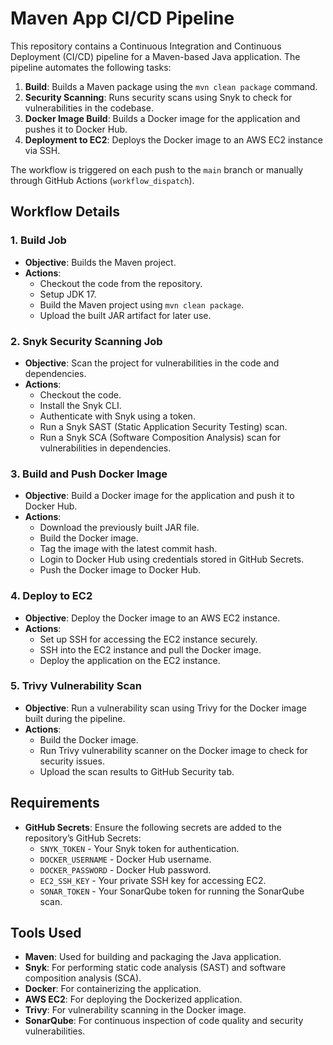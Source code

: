 # Maven App CI/CD Pipeline

This repository contains a Continuous Integration and Continuous Deployment (CI/CD) pipeline for a Maven-based Java application. The pipeline automates the following tasks:

1. **Build**: Builds a Maven package using the `mvn clean package` command.
2. **Security Scanning**: Runs security scans using Snyk to check for vulnerabilities in the codebase.
3. **Docker Image Build**: Builds a Docker image for the application and pushes it to Docker Hub.
4. **Deployment to EC2**: Deploys the Docker image to an AWS EC2 instance via SSH.

The workflow is triggered on each push to the `main` branch or manually through GitHub Actions (`workflow_dispatch`). 

## Workflow Details

### 1. **Build Job**
- **Objective**: Builds the Maven project.
- **Actions**:
  - Checkout the code from the repository.
  - Setup JDK 17.
  - Build the Maven project using `mvn clean package`.
  - Upload the built JAR artifact for later use.

### 2. **Snyk Security Scanning Job**
- **Objective**: Scan the project for vulnerabilities in the code and dependencies.
- **Actions**:
  - Checkout the code.
  - Install the Snyk CLI.
  - Authenticate with Snyk using a token.
  - Run a Snyk SAST (Static Application Security Testing) scan.
  - Run a Snyk SCA (Software Composition Analysis) scan for vulnerabilities in dependencies.

### 3. **Build and Push Docker Image**
- **Objective**: Build a Docker image for the application and push it to Docker Hub.
- **Actions**:
  - Download the previously built JAR file.
  - Build the Docker image.
  - Tag the image with the latest commit hash.
  - Login to Docker Hub using credentials stored in GitHub Secrets.
  - Push the Docker image to Docker Hub.

### 4. **Deploy to EC2**
- **Objective**: Deploy the Docker image to an AWS EC2 instance.
- **Actions**:
  - Set up SSH for accessing the EC2 instance securely.
  - SSH into the EC2 instance and pull the Docker image.
  - Deploy the application on the EC2 instance.

### 5. **Trivy Vulnerability Scan**
- **Objective**: Run a vulnerability scan using Trivy for the Docker image built during the pipeline.
- **Actions**:
  - Build the Docker image.
  - Run Trivy vulnerability scanner on the Docker image to check for security issues.
  - Upload the scan results to GitHub Security tab.

## Requirements
- **GitHub Secrets**: Ensure the following secrets are added to the repository’s GitHub Secrets:
  - `SNYK_TOKEN` - Your Snyk token for authentication.
  - `DOCKER_USERNAME` - Docker Hub username.
  - `DOCKER_PASSWORD` - Docker Hub password.
  - `EC2_SSH_KEY` - Your private SSH key for accessing EC2.
  - `SONAR_TOKEN` - Your SonarQube token for running the SonarQube scan.
  
## Tools Used
- **Maven**: Used for building and packaging the Java application.
- **Snyk**: For performing static code analysis (SAST) and software composition analysis (SCA).
- **Docker**: For containerizing the application.
- **AWS EC2**: For deploying the Dockerized application.
- **Trivy**: For vulnerability scanning in the Docker image.
- **SonarQube**: For continuous inspection of code quality and security vulnerabilities.

